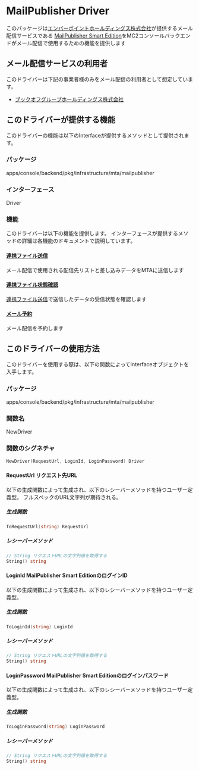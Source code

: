 # MailPublisher Driver
このパッケージは[エンバーポイントホールディングス株式会社](https://emberpoint.com/)が提供するメール配信サービスである [MailPublisher Smart Edition](https://emberpoint.com/service/mailpublisher/smart-edition/)をMC2コンソールバックエンドがメール配信で使用するための機能を提供します

## メール配信サービスの利用者
このドライバーは下記の事業者様のみをメール配信の利用者として想定しています。
- [ブックオフグループホールディングス株式会社](https://www.bookoffgroup.co.jp/)

## このドライバーが提供する機能
このドライバーの機能は以下のInterfaceが提供するメソッドとして提供されます。

### パッケージ
apps/console/backend/pkg/infrastructure/mta/mailpublisher

### インターフェース
Driver

### 機能
このドライバーは以下の機能を提供します。
インターフェースが提供するメソッドの詳細は各機能のドキュメントで説明しています。

#### [連携ファイル送信](documents/send_datas.md)
メール配信で使用される配信先リストと差し込みデータをMTAに送信します
#### [連携ファイル状態確認](documents/check_send_data_status.md)
[連携ファイル送信](documents/send_datas.md)で送信したデータの受信状態を確認します
#### [メール予約](documents/schedule_email_delivery.md)
メール配信を予約します

## このドライバーの使用方法
このドライバーを使用する際は、以下の関数によってInterfaceオブジェクトを入手します。

### パッケージ
apps/console/backend/pkg/infrastructure/mta/mailpublisher

### 関数名 
NewDriver

### 関数のシグネチャ
```go
NewDriver(RequestUrl, LoginId, LoginPassword) Driver
```
#### RequestUrl リクエスト先URL
以下の生成関数によって生成され、以下のレシーバーメソッドを持つユーザー定義型。
フルスペックのURL文字列が期待される。
##### 生成関数
```go
ToRequestUrl(string) RequestUrl
```
##### レシーバーメソッド
```go
// String リクエストURLの文字列値を取得する
String() string
```
#### LoginId MailPublisher Smart EditionのログインID
以下の生成関数によって生成され、以下のレシーバーメソッドを持つユーザー定義型。
##### 生成関数
```go
ToLoginId(string) LoginId
```
##### レシーバーメソッド
```go
// String リクエストURLの文字列値を取得する
String() string
```
#### LoginPassword MailPublisher Smart Editionのログインパスワード
以下の生成関数によって生成され、以下のレシーバーメソッドを持つユーザー定義型。
##### 生成関数
```go
ToLoginPassword(string) LoginPassword
```
##### レシーバーメソッド
```go
// String リクエストURLの文字列値を取得する
String() string
```
